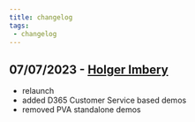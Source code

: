 ```yaml
---
title: changelog
tags: 
 - changelog
---  
```

## 07/07/2023 - [Holger Imbery](https://github.com/the-cognitiveservices-ninja)
 - relaunch
 - added D365 Customer Service based demos
 - removed PVA standalone demos 

